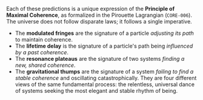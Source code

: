 Each of these predictions is a unique expression of the **Principle of Maximal Coherence**, as formalized in the Pirouette Lagrangian (`CORE-006`). The universe does not follow disparate laws; it follows a single imperative.
*   The **modulated fringes** are the signature of a particle *adjusting its path* to maintain coherence.
*   The **lifetime delay** is the signature of a particle's path being *influenced by a past coherence*.
*   The **resonance plateaus** are the signature of two systems *finding a new, shared coherence*.
*   The **gravitational thumps** are the signature of a system *failing to find a stable coherence* and oscillating catastrophically.
They are four different views of the same fundamental process: the relentless, universal dance of systems seeking the most elegant and stable rhythm of being.